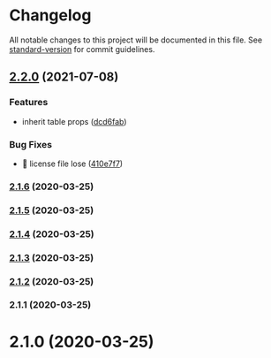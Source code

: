 # Changelog

All notable changes to this project will be documented in this file. See [standard-version](https://github.com/conventional-changelog/standard-version) for commit guidelines.

## [2.2.0](https://github.com/icai/vue-pg-table/compare/v2.1.6...v2.2.0) (2021-07-08)


### Features

* inherit table props ([dcd6fab](https://github.com/icai/vue-pg-table/commit/dcd6fabe74898d8a5256bb778762e1e938dc3455))


### Bug Fixes

* :bug: license file lose ([410e7f7](https://github.com/icai/vue-pg-table/commit/410e7f7aa5d9c89093a5c7201d1495ef45783741))

### [2.1.6](https://github.com/icai/vue-pg-table/compare/v2.1.5...v2.1.6) (2020-03-25)

### [2.1.5](https://github.com/icai/vue-pg-table/compare/v2.1.4...v2.1.5) (2020-03-25)

### [2.1.4](https://github.com/icai/vue-pg-table/compare/v2.1.3...v2.1.4) (2020-03-25)

### [2.1.3](https://github.com/icai/vue-pg-table/compare/v2.1.2...v2.1.3) (2020-03-25)

### [2.1.2](https://github.com/icai/vue-pg-table/compare/v2.1.1...v2.1.2) (2020-03-25)

### 2.1.1 (2020-03-25)

# 2.1.0 (2020-03-25)
